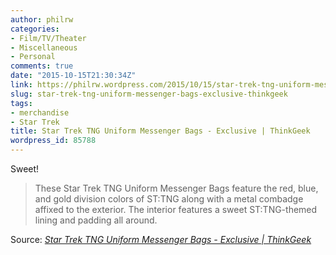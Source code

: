 ```yaml
---
author: philrw
categories:
- Film/TV/Theater
- Miscellaneous
- Personal
comments: true
date: "2015-10-15T21:30:34Z"
link: https://philrw.wordpress.com/2015/10/15/star-trek-tng-uniform-messenger-bags-exclusive-thinkgeek/
slug: star-trek-tng-uniform-messenger-bags-exclusive-thinkgeek
tags:
- merchandise
- Star Trek
title: Star Trek TNG Uniform Messenger Bags - Exclusive | ThinkGeek
wordpress_id: 85788
---
```


Sweet!

> These Star Trek TNG Uniform Messenger Bags feature the red, blue, and gold division colors of ST:TNG along with a metal combadge affixed to the exterior. The interior features a sweet ST:TNG-themed lining and padding all around.


Source: _[Star Trek TNG Uniform Messenger Bags - Exclusive | ThinkGeek](http://www.thinkgeek.com/product/imkk/)_
